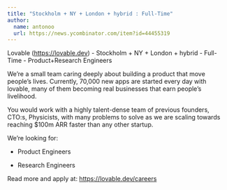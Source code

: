 ```yaml
---
title: "Stockholm + NY + London + hybrid : Full-Time"
author:
  name: antonoo
  url: https://news.ycombinator.com/item?id=44455319
---
```


<JobNavigation />

Lovable (<a href="https:&#x2F;&#x2F;lovable.dev" rel="nofollow">https:&#x2F;&#x2F;lovable.dev</a>) - Stockholm + NY + London + hybrid - Full-Time - Product+Research Engineers

We’re a small team caring deeply about building a product that move people’s lives. Currently, 70,000 new apps are started every day with lovable, many of them becoming real businesses that earn people’s livelihood.

You would work with a highly talent-dense team of previous founders, CTO:s, Physicists, with many problems to solve as we are scaling towards reaching $100m ARR faster than any other startup.

We’re looking for:

- Product Engineers

- Research Engineers

Read more and apply at: <a href="https:&#x2F;&#x2F;lovable.dev&#x2F;careers" rel="nofollow">https:&#x2F;&#x2F;lovable.dev&#x2F;careers</a>
<JobApplication />
